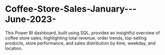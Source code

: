 # Coffee-Store-Sales-January---June-2023-
This Power BI dashboard, built using SQL, provides an insightful overview of coffee store sales, highlighting total revenue, order trends, top-selling products, store performance, and sales distribution by time, weekday, and location.

